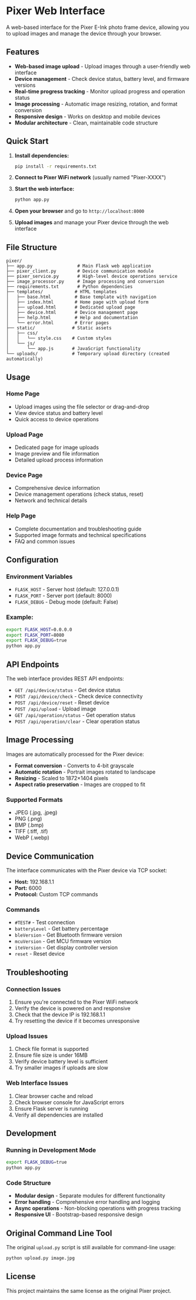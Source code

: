 # Pixer Web Interface

A web-based interface for the Pixer E-Ink photo frame device, allowing you to upload images and manage the device through your browser.

## Features

- **Web-based image upload** - Upload images through a user-friendly web interface
- **Device management** - Check device status, battery level, and firmware versions
- **Real-time progress tracking** - Monitor upload progress and operation status
- **Image processing** - Automatic image resizing, rotation, and format conversion
- **Responsive design** - Works on desktop and mobile devices
- **Modular architecture** - Clean, maintainable code structure

## Quick Start

1. **Install dependencies:**
   ```bash
   pip install -r requirements.txt
   ```

2. **Connect to Pixer WiFi network** (usually named "Pixer-XXXX")

3. **Start the web interface:**
   ```bash
   python app.py
   ```

4. **Open your browser** and go to `http://localhost:8000`

5. **Upload images** and manage your Pixer device through the web interface

## File Structure

```
pixer/
├── app.py                 # Main Flask web application
├── pixer_client.py        # Device communication module
├── pixer_service.py       # High-level device operations service
├── image_processor.py     # Image processing and conversion
├── requirements.txt       # Python dependencies
├── templates/            # HTML templates
│   ├── base.html         # Base template with navigation
│   ├── index.html        # Home page with upload form
│   ├── upload.html       # Dedicated upload page
│   ├── device.html       # Device management page
│   ├── help.html         # Help and documentation
│   └── error.html        # Error pages
├── static/              # Static assets
│   ├── css/
│   │   └── style.css    # Custom styles
│   └── js/
│       └── app.js       # JavaScript functionality
└── uploads/             # Temporary upload directory (created automatically)
```

## Usage

### Home Page
- Upload images using the file selector or drag-and-drop
- View device status and battery level
- Quick access to device operations

### Upload Page
- Dedicated page for image uploads
- Image preview and file information
- Detailed upload process information

### Device Page
- Comprehensive device information
- Device management operations (check status, reset)
- Network and technical details

### Help Page
- Complete documentation and troubleshooting guide
- Supported image formats and technical specifications
- FAQ and common issues

## Configuration

### Environment Variables
- `FLASK_HOST` - Server host (default: 127.0.0.1)
- `FLASK_PORT` - Server port (default: 8000)
- `FLASK_DEBUG` - Debug mode (default: False)

### Example:
```bash
export FLASK_HOST=0.0.0.0
export FLASK_PORT=8080
export FLASK_DEBUG=true
python app.py
```

## API Endpoints

The web interface provides REST API endpoints:

- `GET /api/device/status` - Get device status
- `POST /api/device/check` - Check device connectivity
- `POST /api/device/reset` - Reset device
- `POST /api/upload` - Upload image
- `GET /api/operation/status` - Get operation status
- `POST /api/operation/clear` - Clear operation status

## Image Processing

Images are automatically processed for the Pixer device:

- **Format conversion** - Converts to 4-bit grayscale
- **Automatic rotation** - Portrait images rotated to landscape
- **Resizing** - Scaled to 1872×1404 pixels
- **Aspect ratio preservation** - Images are cropped to fit

### Supported Formats
- JPEG (.jpg, .jpeg)
- PNG (.png)
- BMP (.bmp)
- TIFF (.tiff, .tif)
- WebP (.webp)

## Device Communication

The interface communicates with the Pixer device via TCP socket:

- **Host:** 192.168.1.1
- **Port:** 6000
- **Protocol:** Custom TCP commands

### Commands
- `#TEST#` - Test connection
- `batteryLevel` - Get battery percentage
- `bleVersion` - Get Bluetooth firmware version
- `mcuVersion` - Get MCU firmware version
- `iteVersion` - Get display controller version
- `reset` - Reset device

## Troubleshooting

### Connection Issues
1. Ensure you're connected to the Pixer WiFi network
2. Verify the device is powered on and responsive
3. Check that the device IP is 192.168.1.1
4. Try resetting the device if it becomes unresponsive

### Upload Issues
1. Check file format is supported
2. Ensure file size is under 16MB
3. Verify device battery level is sufficient
4. Try smaller images if uploads are slow

### Web Interface Issues
1. Clear browser cache and reload
2. Check browser console for JavaScript errors
3. Ensure Flask server is running
4. Verify all dependencies are installed

## Development

### Running in Development Mode
```bash
export FLASK_DEBUG=true
python app.py
```

### Code Structure
- **Modular design** - Separate modules for different functionality
- **Error handling** - Comprehensive error handling and logging
- **Async operations** - Non-blocking operations with progress tracking
- **Responsive UI** - Bootstrap-based responsive design

## Original Command Line Tool

The original `upload.py` script is still available for command-line usage:
```bash
python upload.py image.jpg
```

## License

This project maintains the same license as the original Pixer project.
